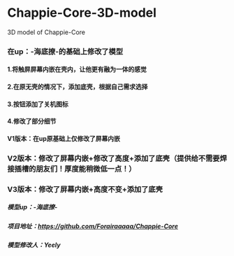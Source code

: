 # Chappie-Core-3D-model
3D model of Chappie-Core
### 在up：-海底撩-的基础上修改了模型
#### 1.将触屏屏幕内嵌在壳内，让他更有融为一体的感觉
#### 2.在原无壳的情况下，添加底壳，根据自己需求选择
#### 3.按钮添加了关机图标
#### 4.修改了部分细节
#### V1版本：在up原基础上仅修改了屏幕内嵌
### V2版本：修改了屏幕内嵌+修改了高度+添加了底壳（提供给不需要焊接插槽的朋友们！厚度能稍微低一点！）
### V3版本：修改了屏幕内嵌+高度不变+添加了底壳

##### 模型up：-海底撩- 
##### 项目地址：https://github.com/Forairaaaaa/Chappie-Core
##### 模型修改人：Yeely
